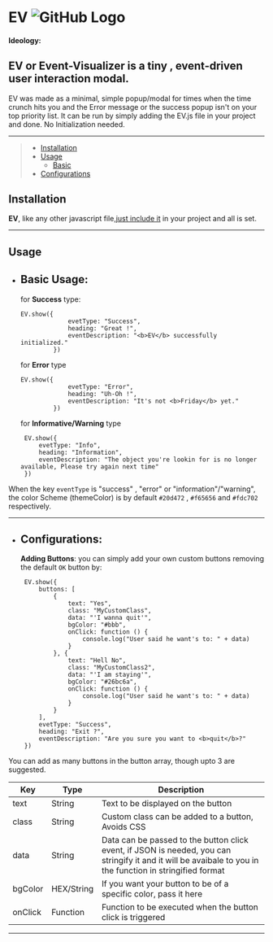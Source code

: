 
# EV ![GitHub Logo](../master/images/logo.jpg)

#### Ideology:
## EV or Event-Visualizer is a tiny , event-driven user interaction modal.

EV was made as a minimal, simple popup/modal for times when the time crunch hits you and the Error message or the success popup isn't on your top priority list. It can be run by simply adding the EV.js file in your project and done. No Initialization needed.   

<!-- ---- -->
<!-- 
 **Simple:**

 - A simple (ultra) tiny modal/alert box, built out of necessity in projects where a
   simple modal/popup/yes-no event is needed.

 **Zero Dependency:**

 - Pure Javascript, No HTML or CSS needs to be pre added, though you can add your own html with same classes
   if one needs to modify the structure

 **Dynamic:**

 - Highly configurable with configurable buttons and callbacks. -->


---
>- [Installation](#installation)
>- [Usage](#usage)
>    - [Basic](#Basic-Usage)
> - [Configurations](#Configurations)
<!-- >  - [GitHub token](#github-token)
>- [Migrating from a manual changelog](#migrating-from-a-manual-changelog)
>  - [Rake task](#rake-task) -->



## Installation

**EV**, like any other javascript file,[just include it](https://www.tutorialspoint.com/javascript/javascript_placement.htm) in your project and all is set.

----

## Usage


-  ## Basic Usage:
    
    for **Success** type:

	   EV.show({
                    evetType: "Success",
                    heading: "Great !",
                    eventDescription: "<b>EV</b> successfully initialized."
                })

	for **Error** type

	   EV.show({
                    evetType: "Error",
                    heading: "Uh-Oh !",
                    eventDescription: "It's not <b>Friday</b> yet."
                })
    
    for **Informative/Warning** type

        EV.show({
            evetType: "Info",
            heading: "Information",
            eventDescription: "The object you're lookin for is no longer available, Please try again next time"
        })
    




When the key `eventType` is "success" , "error" or "information"/"warning", the color Scheme (themeColor) is by default `#20d472` , `#f65656` and `#fdc702` respectively.

----
-  ## Configurations:
    
    **Adding Buttons**:
    you can simply add your own custom buttons removing the default `OK` button by:

        EV.show({
            buttons: [
                {
                    text: "Yes",
                    class: "MyCustomClass",
                    data: "'I wanna quit'",
                    bgColor: "#bbb",
                    onClick: function () {
                        console.log("User said he want's to: " + data)
                    }
                }, {
                    text: "Hell No",
                    class: "MyCustomClass2",
                    data: "'I am staying'",
                    bgColor: "#26bc6a",
                    onClick: function () {
                        console.log("User said he want's to: " + data)
                    }
                }
            ],
            evetType: "Success",
            heading: "Exit ?",
            eventDescription: "Are you sure you want to <b>quit</b>?"
        })
    




You can add as many buttons in the button array, though upto 3 are suggested.



| Key | Type | Description |
| --- | --- | -- |
| text | String | Text to be displayed on the button |
| class | String | Custom class can be added to a button, Avoids CSS |
| data | String | Data can be passed to the button click event, if JSON is needed, you can stringify it and it will be avaibale to you in the function in stringified format |
| bgColor | HEX/String | If you want your button to be of a specific color, pass it here |
| onClick | Function | Function to be executed when the button click is triggered |

----

<!-- ## Configurations

Here is a list of some of the configurations or customizations avaibale for EV:

    $ github_changelog_generator --help

For more details about params, read the Wiki page: [**Advanced changelog generation examples**](https://github.com/github-changelog-generator/github-changelog-generator/wiki/Advanced-change-log-generation-examples) -->

